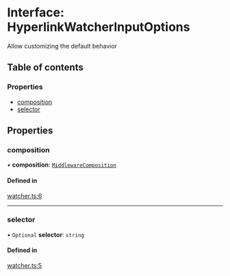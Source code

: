 # Interface: HyperlinkWatcherInputOptions

Allow customizing the default behavior

## Table of contents

### Properties

- [composition](HyperlinkWatcherInputOptions.md#composition)
- [selector](HyperlinkWatcherInputOptions.md#selector)

## Properties

### composition

• **composition**: [`MiddlewareComposition`](../classes/MiddlewareComposition.md)

#### Defined in

[watcher.ts:6](https://github.com/sneko/hyperlink-middleware/blob/main/src/watcher.ts#L6)

___

### selector

• `Optional` **selector**: `string`

#### Defined in

[watcher.ts:5](https://github.com/sneko/hyperlink-middleware/blob/main/src/watcher.ts#L5)
